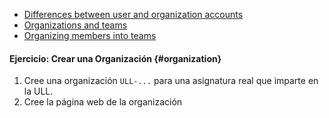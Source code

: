 * [Differences between user and organization accounts](https://help.github.com/articles/differences-between-user-and-organization-accounts/)
* [Organizations and teams](https://help.github.com/enterprise/2.11/admin/guides/user-management/organizations-and-teams/)
* [Organizing members into teams](https://help.github.com/articles/organizing-members-into-teams/)


#### Ejercicio: Crear una Organización {#organization}

1. Cree una organización `ULL-...` para una asignatura real que imparte en la ULL. 
2. Cree la página web de la organización

